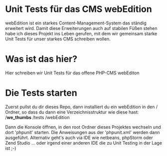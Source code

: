 Unit Tests für das CMS webEdition
==========
webEdition ist ein starkes Content-Management-System das ständig erweitert wird. Damit diese Erweiterungen auch auf stabilen Füßen stehen habe ich dieses Projekt ins Leben gerufen, mit dem wir gemeinsam starke Unit Tests für unser starkes CMS schreiben wollen.

Was ist das hier?
===
Hier schreiben wir Unit Tests für das offene PHP-CMS webEditon

Die Tests starten
===
Zuerst pullst du dir dieses Repo, dann installiert du ein webEdition in den / Ordner, so dass du dann eine Verzeichnisstruktur wie diese hast:
/__we_thumbs__
/tests
/webEdition

Dann die Konsole öffnen, in den root Ordner dieses Projektes wechseln und dort 'phpunit' starten. 
Die Anweisungen aus der 'phpunit.xml' werden dann ausgeführt.
Alternativ geht's auch via IDE wie netbeans, phpStorm oder Zend Studio ... oder irgend einer anderen IDE die zu Unit Testing in der Lage ist ;-)

